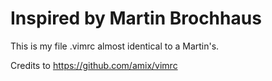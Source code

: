 # Inspired by Martin Brochhaus
This is my file .vimrc almost identical to a Martin's.

Credits to
https://github.com/amix/vimrc
